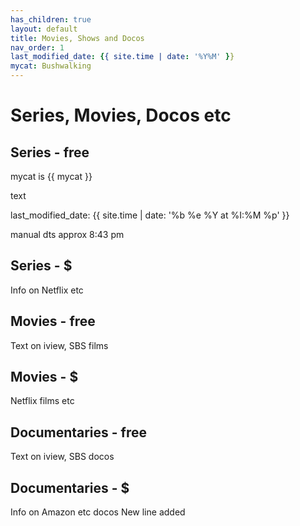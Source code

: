 ```yaml
---
has_children: true
layout: default
title: Movies, Shows and Docos
nav_order: 1
last_modified_date: {{ site.time | date: '%Y%M' }}
mycat: Bushwalking
---
```


# Series, Movies, Docos etc
## Series - free

mycat is {{ mycat }}

text

last_modified_date: {{ site.time | date: '%b %e %Y at %I:%M %p' }}

manual dts approx 8:43 pm 

## Series - $
Info on Netflix etc
## Movies - free
Text on iview, SBS films
## Movies - $
Netflix films etc
## Documentaries - free
Text on iview, SBS docos
## Documentaries - $
Info on Amazon etc docos
New line added
